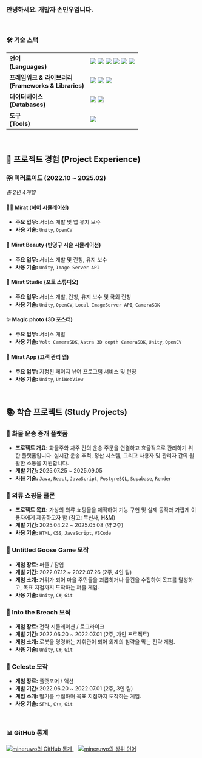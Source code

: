 <h3>안녕하세요. 개발자 손민우입니다.</h3>

<br>

<h3>🛠️ 기술 스택</h3>
<table style="border: none;">
  <tr style="border: none;">
    <td style="border: none;"><strong>언어<br>(Languages)</strong></td>
    <td style="border: none;">
      <img src="https://img.shields.io/badge/c-%2300599C.svg?style=for-the-badge&logo=c&logoColor=white"/>
      <img src="https://img.shields.io/badge/c++-%2300599C.svg?style=for-the-badge&logo=c%2B%2B&logoColor=white"/>
      <img src="https://img.shields.io/badge/c%23-%23239120.svg?style=for-the-badge&logo=c-sharp&logoColor=white"/>
      <img src="https://img.shields.io/badge/java-%23ED8B00.svg?style=for-the-badge&logo=openjdk&logoColor=white"/>
      <img src="https://img.shields.io/badge/javascript-%23323330.svg?style=for-the-badge&logo=javascript&logoColor=%23F7DF1E"/>
      <img src="https://img.shields.io/badge/html5-%23E34F26.svg?style=for-the-badge&logo=html5&logoColor=white"/>
    </td>
  </tr>
  <tr style="border: none;">
    <td style="border: none;"><strong>프레임워크 & 라이브러리<br>(Frameworks & Libraries)</strong></td>
    <td style="border: none;">
      <img src="https://img.shields.io/badge/react-%2320232a.svg?style=for-the-badge&logo=react&logoColor=%2361DAFB"/>
      <img src="https://img.shields.io/badge/flutter-%2302569B.svg?style=for-the-badge&logo=flutter&logoColor=white"/>
      <img src="https://img.shields.io/badge/unity-%23000000.svg?style=for-the-badge&logo=unity&logoColor=white"/>
    </td>
  </tr>
  <tr style="border: none;">
    <td style="border: none;"><strong>데이터베이스<br>(Databases)</strong></td>
    <td style="border: none;">
      <img src="https://img.shields.io/badge/mysql-%2300f.svg?style=for-the-badge&logo=mysql&logoColor=white"/>
      <img src="https://img.shields.io/badge/postgresql-%23316192.svg?style=for-the-badge&logo=postgresql&logoColor=white"/>
    </td>
  </tr>
  <tr style="border: none;">
    <td style="border: none;"><strong>도구<br>(Tools)</strong></td>
    <td style="border: none;">
      <img src="https://img.shields.io/badge/git-%23F05033.svg?style=for-the-badge&logo=git&logoColor=white"/>
    </td>
  </tr>
</table>

<br>

## 🚀 프로젝트 경험 (Project Experience)

### ㈜ 미러로이드 (2022.10 ~ 2025.02)
*총 2년 4개월*

#### 💇‍♀️ Mirat (헤어 시뮬레이션)
* **주요 업무:** 서비스 개발 및 앱 유지 보수
* **사용 기술:** `Unity`, `OpenCV`

#### 💄 Mirat Beauty (반영구 시술 시뮬레이션)
* **주요 업무:** 서비스 개발 및 런칭, 유지 보수
* **사용 기술:** `Unity`, `Image Server API`

#### 📸 Mirat Studio (포토 스튜디오)
* **주요 업무:** 서비스 개발, 런칭, 유지 보수 및 국외 런칭
* **사용 기술:** `Unity`, `OpenCV`, `Local ImageServer API`, `CameraSDK`

#### ✨ Magic photo (3D 포스터)
* **주요 업무:** 서비스 개발
* **사용 기술:** `Volt CameraSDK`, `Astra 3D depth CameraSDK`, `Unity`, `OpenCV`

#### 📱 Mirat App (고객 관리 앱)
* **주요 업무:** 지정된 페이지 뷰어 프로그램 서비스 및 런칭
* **사용 기술:** `Unity`, `UniWebView`

<br>

## 📚 학습 프로젝트 (Study Projects)

### 🚚 화물 운송 중개 플랫폼
* **프로젝트 개요:** 화물주와 차주 간의 운송 주문을 연결하고 효율적으로 관리하기 위한 플랫폼입니다. 실시간 운송 추적, 정산 시스템, 그리고 사용자 및 관리자 간의 원활한 소통을 지원합니다.
* **개발 기간:** 2025.07.25 ~ 2025.09.05
* **사용 기술:** `Java`, `React`, `JavaScript`, `PostgreSQL`, `Supabase`, `Render`

### 👕 의류 쇼핑몰 클론
* **프로젝트 목표:** 가상의 의류 쇼핑몰을 제작하여 기능 구현 및 실제 동작과 가깝게 이용자에게 제공하고자 함 (참고: 무신사, H&M)
* **개발 기간:** 2025.04.22 ~ 2025.05.08 (약 2주)
* **사용 기술:** `HTML`, `CSS`, `JavaScript`, `VSCode`

### 🦆 Untitled Goose Game 모작
* **게임 장르:** 퍼즐 / 잠입
* **개발 기간:** 2022.07.12 ~ 2022.07.26 (2주, 4인 팀)
* **게임 소개:** 거위가 되어 마을 주민들을 괴롭히거나 물건을 수집하여 목표를 달성하고, 목표 지점까지 도착하는 퍼즐 게임.
* **사용 기술:** `Unity`, `C#`, `Git`

### 🤖 Into the Breach 모작
* **게임 장르:** 전략 시뮬레이션 / 로그라이크
* **개발 기간:** 2022.06.20 ~ 2022.07.01 (2주, 개인 프로젝트)
* **게임 소개:** 로봇을 명령하는 지휘관이 되어 외계의 침략을 막는 전략 게임.
* **사용 기술:** `Unity`, `C#`, `Git`

### 🍓 Celeste 모작
* **게임 장르:** 플랫포머 / 액션
* **개발 기간:** 2022.06.20 ~ 2022.07.01 (2주, 3인 팀)
* **게임 소개:** 딸기를 수집하며 목표 지점까지 도착하는 게임.
* **사용 기술:** `SFML`, `C++`, `Git`

<br>

<h3>📊 GitHub 통계</h3>
<a href="https://github.com/mineruwo">
  <img src="https://github-readme-stats.vercel.app/api?username=mineruwo&show_icons=true&theme=tokyonight" alt="mineruwo의 GitHub 통계" />
</a>
&nbsp;&nbsp;
<a href="https://github.com/mineruwo">
  <img src="https://github-readme-stats.vercel.app/api/top-langs/?username=mineruwo&layout=compact&theme=tokyonight" alt="mineruwo의 상위 언어" />
</a>